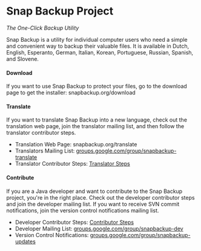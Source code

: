Snap Backup Project
===================

*The One-Click Backup Utility*

Snap Backup is a utility for individual computer users who need a simple and convenient way to backup their valuable files.  It is available in Dutch, English, Esperanto, German, Italian, Korean, Portuguese, Russian, Spanish, and Slovene.

#### Download
If you want to use Snap Backup to protect your files, go to the download page to get the installer:
snapbackup.org/download

#### Translate
If you want to translate Snap Backup into a new language, check out the translation web page, join the translator mailing list, and then follow the translator contributor steps.

   * Translation Web Page:  snapbackup.org/translate
   * Translators Mailing List:  [groups.google.com/group/snapbackup-translate](https://groups.google.com/group/snapbackup-translate)
   * Translator Contributor Steps: [Translator Steps](https://github.com/snap-backup/snapbackup/wiki/Translator-Steps)

#### Contribute
If you are a Java developer and want to contribute to the Snap Backup project, you're in the right place. Check out the developer contributor steps and join the developer mailing list. If you want to receive SVN commit notifications, join the version control notifications mailing list.

   * Developer Contributor Steps: [Contributor Steps](https://github.com/snap-backup/snapbackup/wiki/Contributor-Steps)
   * Developer Mailing List: [groups.google.com/group/snapbackup-dev](https://groups.google.com/group/snapbackup-dev)
   * Version Control Notifications: [groups.google.com/group/snapbackup-updates](https://groups.google.com/group/snapbackup-updates)
